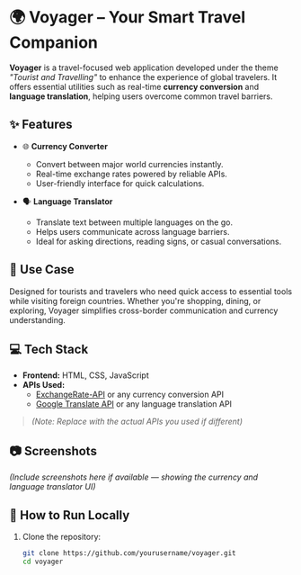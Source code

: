 # 🌍 Voyager – Your Smart Travel Companion

**Voyager** is a travel-focused web application developed under the theme *"Tourist and Travelling"* to enhance the experience of global travelers. It offers essential utilities such as real-time **currency conversion** and **language translation**, helping users overcome common travel barriers.

## ✨ Features

- 🌐 **Currency Converter**
  - Convert between major world currencies instantly.
  - Real-time exchange rates powered by reliable APIs.
  - User-friendly interface for quick calculations.

- 🗣️ **Language Translator**
  - Translate text between multiple languages on the go.
  - Helps users communicate across language barriers.
  - Ideal for asking directions, reading signs, or casual conversations.

## 📌 Use Case

Designed for tourists and travelers who need quick access to essential tools while visiting foreign countries. Whether you're shopping, dining, or exploring, Voyager simplifies cross-border communication and currency understanding.

## 💻 Tech Stack

- **Frontend:** HTML, CSS, JavaScript
- **APIs Used:**
  - [ExchangeRate-API](https://www.exchangerate-api.com/) or any currency conversion API
  - [Google Translate API](https://cloud.google.com/translate) or any language translation API

> *(Note: Replace with the actual APIs you used if different)*

## 📷 Screenshots

*(Include screenshots here if available — showing the currency and language translator UI)*

## 🚀 How to Run Locally

1. Clone the repository:
   ```bash
   git clone https://github.com/yourusername/voyager.git
   cd voyager

